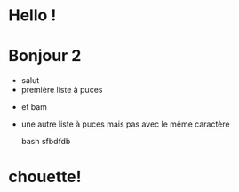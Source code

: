 # Hello !

# Bonjour 2

- salut
- première liste à puces


* et bam
* une autre liste à puces mais pas avec le même caractère

    bash
    sfbdfdb






# chouette!


